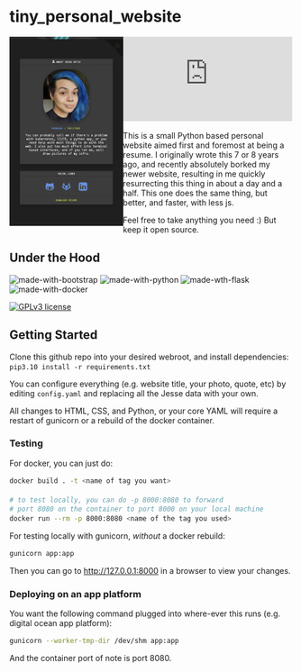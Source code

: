 tiny_personal_website
=====================

<img src="./example.png" alt="screenshot of jessebot.work which serves as an example website. It features a picture of Jesse a person with blue hair that is almost 30. a blurb about them that you can read in config/config.yaml and link icons to github, gitlab, and linkedin." style="width: 40%;" align="left">

[![Github tag](https://badgen.net/github/tag/Naereen/Strapdown.js)](https://github.com/Naereen/Strapdown.js/tags/)

This is a small Python based personal website aimed first and foremost at being a resume.
I originally wrote this 7 or 8 years ago, and recently absolutely borked my
newer website, resulting in me quickly resurrecting this thing in about a day
and a half. This one does the same thing, but better, and faster, with less js.

Feel free to take anything you need :) But keep it open source.

Under the Hood
--------------
![made-with-bootstrap](https://img.shields.io/badge/Bootstrap-563D7C?style=for-the-badge&logo=bootstrap&logoColor=white)
![made-with-python](https://img.shields.io/badge/Python-FFD43B?style=for-the-badge&logo=python&logoColor=blue)
![made-wth-flask](https://img.shields.io/badge/Flask-000000?style=for-the-badge&logo=flask&logoColor=white)
![made-with-docker](https://img.shields.io/badge/Docker-2CA5E0?style=for-the-badge&logo=docker&logoColor=white)

[![GPLv3 license](https://img.shields.io/badge/License-GPLv3-blue.svg)](http://perso.crans.org/besson/LICENSE.html)


## Getting Started

Clone this github repo into your desired webroot, and install dependencies:
`pip3.10 install -r requirements.txt`

You can configure everything (e.g. website title, your photo, quote, etc)
by editing `config.yaml` and replacing all the Jesse data with your own.

All changes to HTML, CSS, and Python, or your core YAML will require a
restart of gunicorn or a rebuild of the docker container.

### Testing

For docker, you can just do:
   ```bash
   docker build . -t <name of tag you want>

   # to test locally, you can do -p 8000:8080 to forward
   # port 8080 on the container to port 8000 on your local machine
   docker run --rm -p 8000:8080 <name of the tag you used>
   ```

For testing locally with gunicorn, _without_ a docker rebuild:
   ```bash
   gunicorn app:app
   ```

Then you can go to http://127.0.0.1:8000 in a browser to view your changes.


### Deploying on an app platform

You want the following command plugged into where-ever this runs
(e.g. digital ocean app platform):

```bash
gunicorn --worker-tmp-dir /dev/shm app:app
```

And the container port of note is port 8080.

